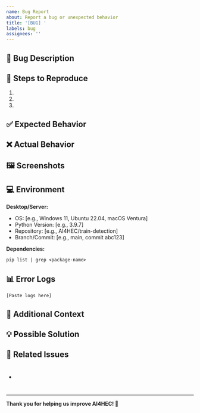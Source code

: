 ```yaml
---
name: Bug Report
about: Report a bug or unexpected behavior
title: '[BUG] '
labels: bug
assignees: ''
---
```


## 🐛 Bug Description
<!-- Provide a clear and concise description of the bug -->

## 🔄 Steps to Reproduce
<!-- Provide detailed steps to reproduce the issue -->
1. 
2. 
3. 

## ✅ Expected Behavior
<!-- What did you expect to happen? -->

## ❌ Actual Behavior
<!-- What actually happened? -->

## 🖼️ Screenshots
<!-- If applicable, add screenshots to help explain the issue -->

## 💻 Environment
**Desktop/Server:**
- OS: [e.g., Windows 11, Ubuntu 22.04, macOS Ventura]
- Python Version: [e.g., 3.9.7]
- Repository: [e.g., AI4HEC/train-detection]
- Branch/Commit: [e.g., main, commit abc123]

**Dependencies:**
<!-- List relevant dependencies and their versions -->
```
pip list | grep <package-name>
```

## 📊 Error Logs
<!-- Paste relevant error messages or logs -->
```
[Paste logs here]
```

## 📝 Additional Context
<!-- Add any other context about the problem -->

## 💡 Possible Solution
<!-- Optional: Suggest a fix if you have one -->

## 🔗 Related Issues
<!-- Link to related issues if any -->
- #

---

**Thank you for helping us improve AI4HEC! 🐘**
